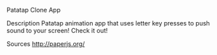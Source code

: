 Patatap Clone App

Description
Patatap animation app that uses letter key presses to push sound to your screen! Check it out!

Sources 
http://paperjs.org/


